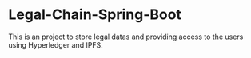 # Legal-Chain-Spring-Boot
This is an project to store legal datas and providing access to the users using Hyperledger and IPFS.
